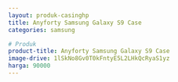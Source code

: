 ```yaml
---
layout: produk-casinghp
title: Anyforty Samsung Galaxy S9 Case
categories: samsung

# Produk
product-title: Anyforty Samsung Galaxy S9 Case
image-drive: 1lSkNo8Gv0T0kFntyE5L2LHkQcRyaS1yz
harga: 90000
---
```

